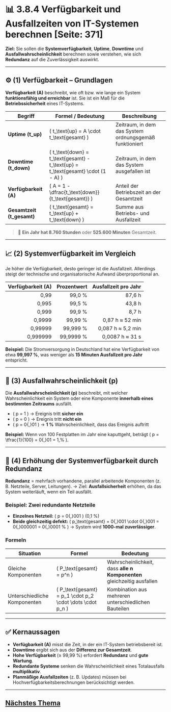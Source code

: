 # 📊 3.8.4 Verfügbarkeit und Ausfallzeiten von IT-Systemen berechnen [Seite: 371]

**Ziel:** Sie sollen die **Systemverfügbarkeit**, **Uptime**, **Downtime** und **Ausfallwahrscheinlichkeit** berechnen sowie verstehen, wie sich **Redundanz** auf die Zuverlässigkeit auswirkt.

---

## ⚙️ (1) Verfügbarkeit – Grundlagen

**Verfügbarkeit (A)** beschreibt, wie oft bzw. wie lange ein System **funktionsfähig und erreichbar** ist.
Sie ist ein Maß für die **Betriebssicherheit** eines IT-Systems.

| Begriff                   | Formel / Bedeutung                                                                | Beschreibung                                           |
| ------------------------- | --------------------------------------------------------------------------------- | ------------------------------------------------------ |
| **Uptime (t_up)**         | ( t_\text{up} = A \cdot t_\text{gesamt} )                                         | Zeitraum, in dem das System ordnungsgemäß funktioniert |
| **Downtime (t_down)**     | ( t_\text{down} = t_\text{gesamt} - t_\text{up} = t_\text{gesamt} \cdot (1 - A) ) | Zeitraum, in dem das System ausgefallen ist            |
| **Verfügbarkeit (A)**     | ( A = 1 - \dfrac{t_\text{down}}{t_\text{gesamt}} )                                | Anteil der Betriebszeit an der Gesamtzeit              |
| **Gesamtzeit (t_gesamt)** | ( t_\text{gesamt} = t_\text{up} + t_\text{down} )                                 | Summe aus Betriebs- und Ausfallzeit                    |

> 📅 **Ein Jahr hat 8.760 Stunden** oder **525.600 Minuten** Gesamtzeit.

---

## 📈 (2) Systemverfügbarkeit im Vergleich

Je höher die Verfügbarkeit, desto geringer ist die Ausfallzeit.
Allerdings steigt der technische und organisatorische Aufwand überproportional an.

| Verfügbarkeit (A) | Prozentwert | Ausfallzeit pro Jahr |
| ----------------: | ----------: | -------------------: |
|              0,99 |      99,0 % |               87,6 h |
|             0,995 |      99,5 % |               43,8 h |
|             0,999 |      99,9 % |                8,7 h |
|            0,9999 |     99,99 % |      0,87 h ≈ 52 min |
|           0,99999 |    99,999 % |    0,087 h ≈ 5,2 min |
|          0,999999 |   99,9999 % |      0,0087 h ≈ 31 s |

**Beispiel:**
Die Stromversorgung in Deutschland hat eine Verfügbarkeit von etwa **99,997 %**, was weniger als **15 Minuten Ausfallzeit pro Jahr** entspricht.

---

## 🎲 (3) Ausfallwahrscheinlichkeit (p)

Die **Ausfallwahrscheinlichkeit (p)** beschreibt, mit welcher Wahrscheinlichkeit ein System oder eine Komponente **innerhalb eines bestimmten Zeitraums** ausfällt.

* ( p = 1 ) → Ereignis tritt **sicher ein**
* ( p = 0 ) → Ereignis tritt **nicht ein**
* ( p = 0{,}01 ) → **1 %** Wahrscheinlichkeit, dass das Ereignis auftritt

**Beispiel:**
Wenn von 100 Festplatten im Jahr eine kaputtgeht, beträgt ( p = \tfrac{1}{100} = 0{,}01 = 1,% ).

---

## 🧯 (4) Erhöhung der Systemverfügbarkeit durch Redundanz

**Redundanz** = mehrfach vorhandene, parallel arbeitende Komponenten (z. B. Netzteile, Server, Leitungen).
→ Ziel: **Ausfallsicherheit** erhöhen, da das System weiterläuft, wenn ein Teil ausfällt.

### Beispiel: Zwei redundante Netzteile

* **Einzelnes Netzteil:** ( p = 0{,}001 ) (0,1 %)
* **Beide gleichzeitig defekt:** ( p_\text{gesamt} = 0{,}001 \cdot 0{,}001 = 0{,}000001 = 0{,}0001 % )
  → System wird **1000-mal zuverlässiger**.

### Formeln

| Situation                    | Formel                                                    | Bedeutung                                                              |
| ---------------------------- | --------------------------------------------------------- | ---------------------------------------------------------------------- |
| Gleiche Komponenten          | ( P_\text{gesamt} = p^n )                                 | Wahrscheinlichkeit, dass **alle n Komponenten** gleichzeitig ausfallen |
| Unterschiedliche Komponenten | ( P_\text{gesamt} = p_1 \cdot p_2 \cdot \dots \cdot p_n ) | Kombination aus mehreren unterschiedlichen Bauteilen                   |

---

## ✅ Kernaussagen

* **Verfügbarkeit (A)** misst die Zeit, in der ein IT-System betriebsbereit ist.
* **Downtime** ergibt sich aus der **Differenz zur Gesamtzeit**.
* **Hohe Verfügbarkeit** (≥ 99,99 %) erfordert **Redundanz** und **gute Wartung**.
* **Redundante Systeme** senken die Wahrscheinlichkeit eines Totalausfalls **multiplikativ**.
* **Planmäßige Ausfallzeiten** (z. B. Updates) müssen bei Hochverfügbarkeitsberechnungen berücksichtigt werden.


---

## [Nächstes Thema](../3.9_Geräte_mit_Strom_versorgen/)
